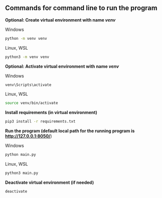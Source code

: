 ## Commands for command line to run the program

**Optional: Create virtual environment with name *venv***

Windows
```sh
python -m venv venv
```
Linux, WSL
```sh
python3 -m venv venv
```

**Optional: Activate virtual environment with name *venv***

Windows
```sh
venv\Scripts\activate
```
Linux, WSL
```sh
source venv/bin/activate
```

**Install requirements (in virtual environment)**
```sh
pip3 install -r requirements.txt
```

**Run the program (default local path for the running program is http://127.0.0.1:8050/**)

Windows
```sh
python main.py
```

Linux, WSL
```sh
python3 main.py
```

**Deactivate virtual environment (if needed)**
```sh
deactivate
```
